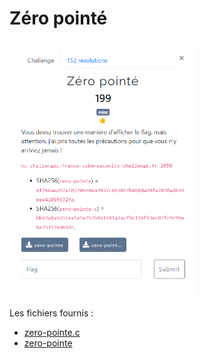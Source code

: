 # Zéro pointé

<img alt="énoncé du challenge" src="énoncé.png" width=300>

Les fichiers fournis :
- [zero-pointe.c](zero-pointe.c)
- [zero-pointe](zero-pointe)
